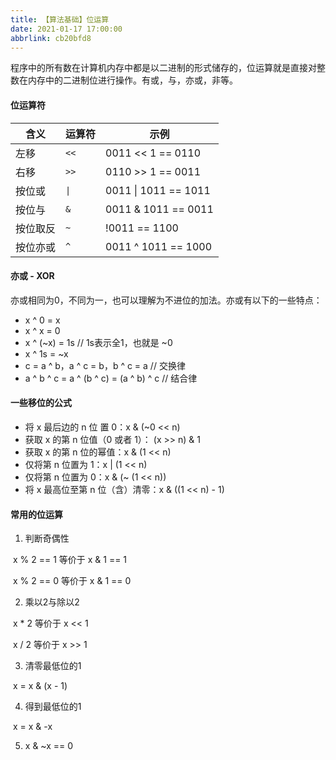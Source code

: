 ```yaml
---
title: 【算法基础】位运算
date: 2021-01-17 17:00:00
abbrlink: cb20bfd8
---
```


程序中的所有数在计算机内存中都是以二进制的形式储存的，位运算就是直接对整数在内存中的二进制位进行操作。有或，与，亦或，非等。

<!-- more -->

#### 位运算符

| 含义     | 运算符   | 示例                 |
| -------- | -------- | -------------------- |
| 左移     | ```<<``` | 0011 << 1 == 0110    |
| 右移     | ```>>``` | 0110 >> 1 == 0011    |
| 按位或   | ```\|```  | 0011 \| 1011 == 1011 |
| 按位与   | ```&```  | 0011 & 1011 == 0011  |
| 按位取反 | ```~```  | !0011 == 1100        |
| 按位亦或 | ```^```  | 0011 ^ 1011 == 1000  |

#### 亦或 - XOR

亦或相同为0，不同为一，也可以理解为不进位的加法。亦或有以下的一些特点：

- x ^ 0 = x
- x ^ x = 0
- x ^ (~x) = 1s // 1s表示全1，也就是 ~0
- x ^ 1s = ~x
- c = a ^ b，a ^ c = b，b ^ c = a  // 交换律
- a ^ b ^ c = a ^ (b ^ c) = (a ^ b) ^ c  // 结合律

#### 一些移位的公式

- 将 x 最后边的 n 位 置 0：x & (~0 << n)
- 获取 x 的第 n 位值（0 或者 1）： (x >> n) & 1
- 获取 x 的第 n 位的幂值：x & (1 << n)
- 仅将第 n 位置为 1：x | (1 << n)
- 仅将第 n 位置为 0：x & (~ (1 << n))
- 将 x 最高位至第 n 位（含）清零：x & ((1 << n) - 1)

#### 常用的位运算

1. 判断奇偶性

​      x % 2 == 1 等价于 x & 1 == 1

​      x % 2 == 0 等价于 x & 1 == 0

2. 乘以2与除以2

​      x * 2 等价于 x << 1

​      x / 2 等价于 x >> 1

3. 清零最低位的1

​      x = x & (x - 1)

4. 得到最低位的1

​      x = x & -x

5. x & ~x == 0
